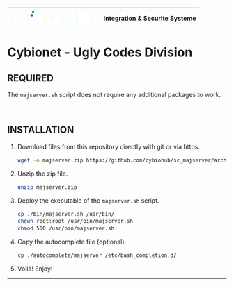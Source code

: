 | ![alt text][logo] | Integration & Securite Systeme |
| ------------- |:-------------:|

# Cybionet - Ugly Codes Division

## REQUIRED

The `majserver.sh` script does not require any additional packages to work.


<br>

## INSTALLATION

1. Download files from this repository directly with git or via https.
   ```bash
   wget -o majserver.zip https://github.com/cybiohub/sc_majserver/archive/refs/heads/main.zip
   ```

2. Unzip the zip file.
   ```bash
   unzip majserver.zip
   ```

3. Deploy the executable of the `majserver.sh` script.
   ```bash
   cp ./bin/majserver.sh /usr/bin/
   chown root:root /usr/bin/majserver.sh
   chmod 500 /usr/bin/majserver.sh
   ```

4. Copy the autocomplete file (optional).
   ```bash
   cp ./autocomplete/majserver /etc/bash_completion.d/
   ```

5. Voilà! Enjoy!

---
[logo]: ./md/logo.png "Cybionet"
